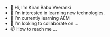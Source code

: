 - 👋 Hi, I’m Kiran Babu Veeranki
- 👀 I’m interested in learning new technologies.
- 🌱 I’m currently learning AEM
- 💞️ I’m looking to collaborate on ...
- 📫 How to reach me ...

<!---
iran525371/iran525371 is a ✨ special ✨ repository because its `README.md` (this file) appears on your GitHub profile.
You can click the Preview link to take a look at your changes.
--->
